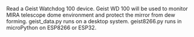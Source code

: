 Read a Geist Watchdog 100 device.
Geist WD 100 will be used to monitor MIRA telescope dome environment and protect
the mirror from dew forming.
geist_data.py runs on a desktop system.
geist8266.py runs in microPython on ESP8266 or ESP32.
